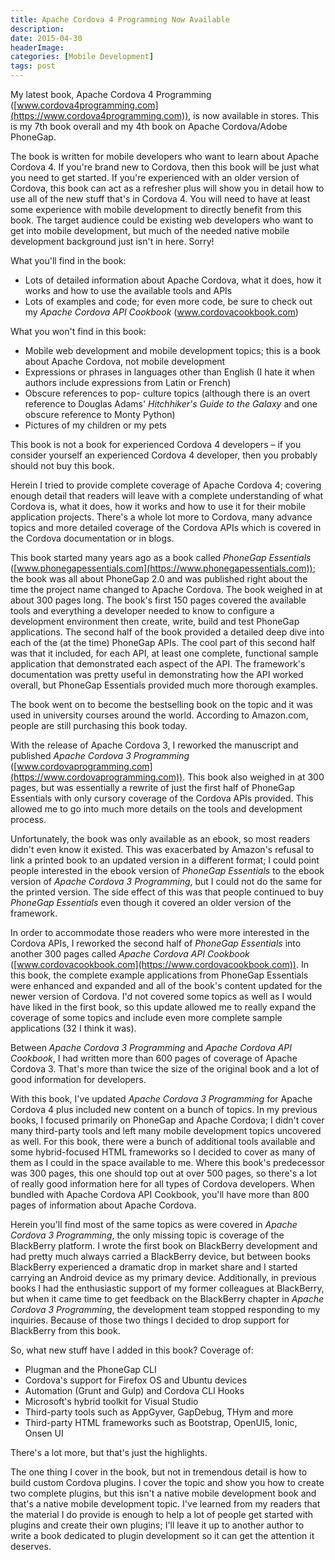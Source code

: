```yaml
---
title: Apache Cordova 4 Programming Now Available
description: 
date: 2015-04-30
headerImage: 
categories: [Mobile Development]
tags: post
---
```


My latest book, Apache Cordova 4 Programming ([www.cordova4programming.com](https://www.cordova4programming.com)), is now available in stores. This is my 7th book overall and my 4th book on Apache Cordova/Adobe PhoneGap.

The book is written for mobile developers who want to learn about Apache Cordova 4. If you're brand new to Cordova, then this book will be just what you need to get started. If you're experienced with an older version of Cordova, this book can act as a refresher plus will show you in detail how to use all of the new stuff that's in Cordova 4. You will need to have at least some experience with mobile development to directly benefit from this book. The target audience could be existing web developers who want to get into mobile development, but much of the needed native mobile development background just isn't in here. Sorry!

What you'll find in the book:

*   Lots of detailed information about Apache Cordova, what it does, how it works and how to use the available tools and APIs
*   Lots of examples and code; for even more code, be sure to check out my _Apache Cordova API Cookbook_ (www.cordovacookbook.com)

What you won't find in this book:

*   Mobile web development and mobile development topics; this is a book about Apache Cordova, not mobile development
*   Expressions or phrases in languages other than English (I hate it when authors include expressions from Latin or French)
*   Obscure references to pop- culture topics (although there is an overt reference to Douglas Adams' _Hitchhiker's Guide to the Galaxy_ and one obscure reference to Monty Python)
*   Pictures of my children or my pets

This book is not a book for experienced Cordova 4 developers – if you consider yourself an experienced Cordova 4 developer, then you probably should not buy this book.

Herein I tried to provide complete coverage of Apache Cordova 4; covering enough detail that readers will leave with a complete understanding of what Cordova is, what it does, how it works and how to use it for their mobile application projects. There's a whole lot more to Cordova, many advance topics and more detailed coverage of the Cordova APIs which is covered in the Cordova documentation or in blogs.

This book started many years ago as a book called _PhoneGap Essentials_ ([www.phonegapessentials.com](https://www.phonegapessentials.com)); the book was all about PhoneGap 2.0 and was published right about the time the project name changed to Apache Cordova. The book weighed in at about 300 pages long. The book's first 150 pages covered the available tools and everything a developer needed to know to configure a development environment then create, write, build and test PhoneGap applications. The second half of the book provided a detailed deep dive into each of the (at the time) PhoneGap APIs. The cool part of this second half was that it included, for each API, at least one complete, functional sample application that demonstrated each aspect of the API. The framework's documentation was pretty useful in demonstrating how the API worked overall, but PhoneGap Essentials provided much more thorough examples.

The book went on to become the bestselling book on the topic and it was used in university courses around the world. According to Amazon.com, people are still purchasing this book today.

With the release of Apache Cordova 3, I reworked the manuscript and published _Apache Cordova 3 Programming_ ([www.cordovaprogramming.com](https://www.cordovaprogramming.com)). This book also weighed in at 300 pages, but was essentially a rewrite of just the first half of PhoneGap Essentials with only cursory coverage of the Cordova APIs provided. This allowed me to go into much more details on the tools and development process.

Unfortunately, the book was only available as an ebook, so most readers didn't even know it existed. This was exacerbated by Amazon's refusal to link a printed book to an updated version in a different format; I could point people interested in the ebook version of _PhoneGap Essentials_ to the ebook version of _Apache Cordova 3 Programming_, but I could not do the same for the printed version. The side effect of this was that people continued to buy _PhoneGap Essentials_ even though it covered an older version of the framework.

In order to accommodate those readers who were more interested in the Cordova APIs, I reworked the second half of _PhoneGap Essentials_ into another 300 pages called _Apache Cordova API Cookbook_ ([www.cordovacookbook.com](https://www.cordovacookbook.com)). In this book, the complete example applications from PhoneGap Essentials were enhanced and expanded and all of the book's content updated for the newer version of Cordova. I'd not covered some topics as well as I would have liked in the first book, so this update allowed me to really expand the coverage of some topics and include even more complete sample applications (32 I think it was).

Between _Apache Cordova 3 Programming_ and _Apache Cordova API Cookbook_, I had written more than 600 pages of coverage of Apache Cordova 3. That's more than twice the size of the original book and a lot of good information for developers.

With this book, I've updated _Apache Cordova 3 Programming_ for Apache Cordova 4 plus included new content on a bunch of topics. In my previous books, I focused primarily on PhoneGap and Apache Cordova; I didn't cover many third-party tools and left many mobile development topics uncovered as well. For this book, there were a bunch of additional tools available and some hybrid-focused HTML frameworks so I decided to cover as many of them as I could in the space available to me. Where this book's predecessor was 300 pages, this one should top out at over 500 pages, so there's a lot of really good information here for all types of Cordova developers. When bundled with Apache Cordova API Cookbook, you'll have more than 800 pages of information about Apache Cordova.

Herein you'll find most of the same topics as were covered in _Apache Cordova 3 Programming_, the only missing topic is coverage of the BlackBerry platform. I wrote the first book on BlackBerry development and had pretty much always carried a BlackBerry device, but between books BlackBerry experienced a dramatic drop in market share and I started carrying an Android device as my primary device. Additionally, in previous books I had the enthusiastic support of my former colleagues at BlackBerry, but when it came time to get feedback on the BlackBerry chapter in _Apache Cordova 3 Programming_, the development team stopped responding to my inquiries. Because of those two things I decided to drop support for BlackBerry from this book.

So, what new stuff have I added in this book? Coverage of:

*   Plugman and the PhoneGap CLI
*   Cordova's support for Firefox OS and Ubuntu devices
*   Automation (Grunt and Gulp) and Cordova CLI Hooks
*   Microsoft's hybrid toolkit for Visual Studio
*   Third-party tools such as AppGyver, GapDebug, THym and more
*   Third-party HTML frameworks such as Bootstrap, OpenUI5, Ionic, Onsen UI

There's a lot more, but that's just the highlights.

The one thing I cover in the book, but not in tremendous detail is how to build custom Cordova plugins. I cover the topic and show you how to create two complete plugins, but this isn't a native mobile development book and that's a native mobile development topic. I've learned from my readers that the material I do provide is enough to help a lot of people get started with plugins and create their own plugins; I'll leave it up to another author to write a book dedicated to plugin development so it can get the attention it deserves.